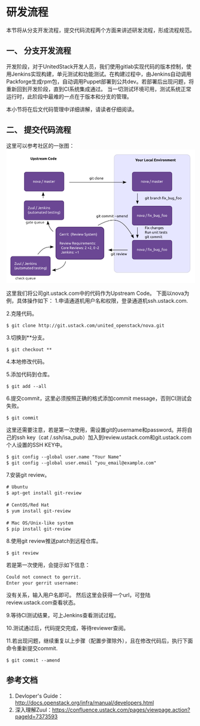 # 研发流程

本节将从分支开发流程，提交代码流程两个方面来讲述研发流程，形成流程规范。


## 一、 分支开发流程

开发阶段，对于UnitedStack开发人员，我们使用gitlab实现代码的版本控制，使用Jenkins实现构建，单元测试和功能测试。在构建过程中，由Jenkins自动调用Packforge生成rpm包，自动调用Puppet部署到公共dev。若部署后出现问题，将重新回到开发阶段，直到CI系统集成通过。
当一切测试环境可用，测试系统正常运行时，此阶段中最难的一点在于版本和分支的管理。

本小节将在后文代码管理中详细讲解，请读者仔细阅读。

## 二、 提交代码流程

这里可以参考社区的一张图：
![](/images/develop-flow/code_review.png)

这里我们将公司git.ustack.com中的代码作为Upstream Code。
下面以nova为例，具体操作如下：
1.申请通道机用户名和权限，登录通道机ssh.ustack.com.

2.克隆代码。

    $ git clone http://git.ustack.com/united_openstack/nova.git

3.切换到**分支。

    $ git checkout **

4.本地修改代码。

5.添加代码到仓库。

	$ git add --all

6.提交commit，这里必须按照正确的格式添加commit message，否则CI测试会失败。

    $ git commit

这里还需要注意，若是第一次使用，需设置git的username和password。并将自己的ssh key（cat /.ssh/isa_pub）加入到review.ustack.com和git.ustack.com个人设置的SSH KEY中。

    $ git config --global user.name "Your Name"
    $ git config --global user.email "you_email@example.com"

7.安装git review。

    # Ubuntu
    $ apt-get install git-review
    
    # CentOS/Red Hat
    $ yum install git-review
    
    # Mac OS/Unix-like system
    $ pip install git-review

8.使用git review推送patch到远程仓库。

	$ git review
 
若是第一次使用，会提示如下信息：

    Could not connect to gerrit.
    Enter your gerrit username: 

没有关系，输入用户名即可。
然后这里会获得一个url，可登陆review.ustack.com查看状态。

9.等待CI测试结果，可上Jenkins查看测试过程。

10.测试通过后，代码提交完成，等待reviewer查阅。

11.若出现问题，继续重复以上步骤（配置步骤除外），且在修改代码后，执行下面命令重新提交commit.

    $ git commit --amend

## 参考文档

1. Devloper's Guide：http://docs.openstack.org/infra/manual/developers.html
2. 深入理解Zuul：https://confluence.ustack.com/pages/viewpage.action?pageId=7373593